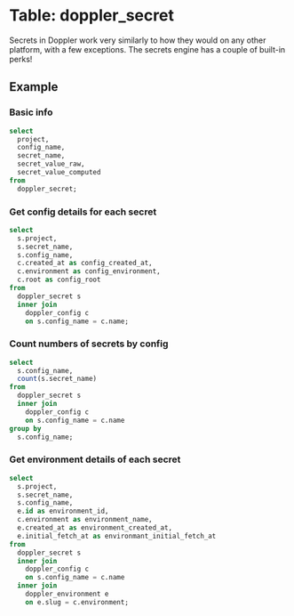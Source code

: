 # Table: doppler_secret

Secrets in Doppler work very similarly to how they would on any other platform, with a few exceptions. The secrets engine has a couple of built-in perks!

## Example

### Basic info

```sql
select
  project,
  config_name,
  secret_name,
  secret_value_raw,
  secret_value_computed
from
  doppler_secret;
```

### Get config details for each secret

```sql
select
  s.project,
  s.secret_name,
  s.config_name,
  c.created_at as config_created_at,
  c.environment as config_environment,
  c.root as config_root
from
  doppler_secret s
  inner join
    doppler_config c
    on s.config_name = c.name;
```

### Count numbers of secrets by config

```sql
select
  s.config_name,
  count(s.secret_name)
from
  doppler_secret s
  inner join
    doppler_config c
    on s.config_name = c.name
group by
  s.config_name;
```

### Get environment details of each secret

```sql
select
  s.project,
  s.secret_name,
  s.config_name,
  e.id as environment_id,
  c.environment as environment_name,
  e.created_at as environment_created_at,
  e.initial_fetch_at as environmant_initial_fetch_at
from
  doppler_secret s
  inner join
    doppler_config c
    on s.config_name = c.name
  inner join
    doppler_environment e
    on e.slug = c.environment;
```
